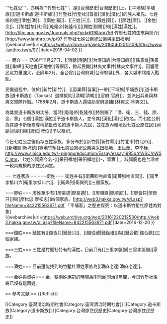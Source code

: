 '''七姓公'''，亦稱為'''竹塹七姓'''，是[[台灣歷史|台灣歷史]]上，[[平埔族|平埔族]][[道卡斯族|道卡斯族]][[竹塹社|竹塹社]]首批[[漢化|漢化]]的族人祖先。七姓指的是[[潘姓|潘]]、[[衛姓|衛]]、[[三姓|三]]、[[錢姓|錢]]、[[廖姓|廖]]、[[金姓|金]]、[[黎姓|黎]]七個[[乾隆帝|乾隆帝]][[賜姓|御賜]]的[[漢姓|漢姓]]。<ref>[http://ihc.apc.gov.tw/Journals.php?pid=619&id=756 竹塹七姓的由來與簡介]</ref><ref>[http://www.ianthro.tw/p/97 竹塹社七姓公祭祀公業與采田福地] {{webarchive|url=https://web.archive.org/web/20160402015109/http://www.ianthro.tw/p/97 |date=2016-04-02 }}</ref>

== 簡介 ==
1786年11月27日，[[清朝|清朝]][[台灣知府|台灣知府]][[孫景燧|孫景燧]]取締[[天地會|天地會]]等原因，掀起民變[[林爽文事件|林爽文事件]]。因響應民眾力量強大，至隔年2月，全台除[[台灣府城|台灣府城]]外，各大城市均陷入戰亂。

民變過程中，位於[[新竹|新竹]]、[[苗栗縣|苗栗]]一帶[[平埔族|平埔族]][[道卡斯族|道卡斯族]]（Taokas）選擇幫助[[清朝|清朝]][[官府|官府]]，並派出兵勇與林爽文軍隊作戰。1788年2月，道卡斯族人還協助官府逮捕[[林爽文|林爽文]]。

為獎賞道卡斯族的功勞，當時[[乾隆帝|乾隆帝]]特別賜了「潘、衛、三、錢、廖、金、黎」七個[[漢姓|漢姓]]予道卡斯族人，並令其[[漢化|漢化]]改名。而七姓公則為其道卡斯後裔尊稱該批改名的道卡斯人先民，並在族內轄地設七姓公原住民[[祠廟|祠廟]]與[[牌位|牌位]]予以祭祀。

今日七姓公之後仍存五姓家族，多分布於[[新竹縣|新竹縣]][[竹北市|竹北市]]、[[新埔鎮|新埔鎮]]等地<ref>竹塹社七姓公祭祀公業與采田福地，王世慶、李季樺，http://www.sinica.edu.tw/~pingpu/education/Essay/essay1995b/nWSC/nWSC.htm</ref>，七姓公祠廟今名-{[[采田福地|采田福地]]}-，事實上，該祠廟也是台灣唯一較具規模的原住民祠堂。

== 七姓家族 ==
===衛姓===
衛姓共有[[衛蔴朥吻直雷|衛蔴朥吻直雷]]、[[衛里孛抵口六|衛里孛抵口六]]、[[衛興列|衛興列]]三個家族。

===廖姓===
廖姓至少有[[廖豪邁|廖豪邁]]、[[廖順直|廖順直]]、[[廖皆只|廖皆只]]與[[廖松忠|廖松忠]]四個家族。<ref>[http://web3.hakka.gov.tw/dl.asp?fileName=842215563971.pdf 「平埔客」之歷史探究：以道卡斯竹塹社廖姓為對象] {{webarchive|url=https://web.archive.org/web/20161220212530/http://web3.hakka.gov.tw/dl.asp?fileName=842215563971.pdf |date=2016-12-20 }}</ref>

===錢姓===
錢姓有[[錢皆只|錢皆只]]、[[錢從禮|錢從禮]]與[[錢合歡|錢合歡]]三個家族。

===三姓===
三姓是竹塹社特有的漢姓，目前只有[[三里孛胝朥|三里孛胝朥]]家族。

===潘姓===
目前還能找到的竹塹社潘姓家族為[[潘麻老達|潘麻老達]]。

===金姓與黎姓===
金、黎兩姓絕嗣的時間為[[同治|同治]]年間，今日竹塹社後裔已沒有這兩姓。

== 参考文献 ==
{{Reflist}}

[[Category:臺灣清治時期社會|Category:臺灣清治時期社會]]
[[Category:道卡斯族|Category:道卡斯族]]
[[Category:台灣原住民歷史|Category:台灣原住民歷史]]
